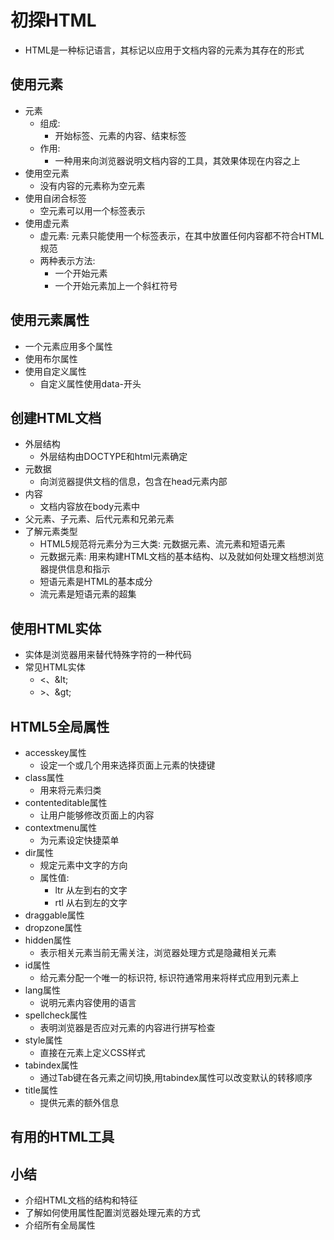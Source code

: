 # 初探HTML
- HTML是一种标记语言，其标记以应用于文档内容的元素为其存在的形式
## 使用元素
- 元素
    - 组成:
        - 开始标签、元素的内容、结束标签
    - 作用:
        - 一种用来向浏览器说明文档内容的工具，其效果体现在内容之上
- 使用空元素
    - 没有内容的元素称为空元素
- 使用自闭合标签
    - 空元素可以用一个标签表示
- 使用虚元素
    - 虚元素: 元素只能使用一个标签表示，在其中放置任何内容都不符合HTML规范
    - 两种表示方法: 
        - 一个开始元素
        - 一个开始元素加上一个斜杠符号
## 使用元素属性
- 一个元素应用多个属性
- 使用布尔属性
- 使用自定义属性
    - 自定义属性使用data-开头
## 创建HTML文档
- 外层结构
    - 外层结构由DOCTYPE和html元素确定
- 元数据
    - 向浏览器提供文档的信息，包含在head元素内部
- 内容
    - 文档内容放在body元素中
- 父元素、子元素、后代元素和兄弟元素
- 了解元素类型
    - HTML5规范将元素分为三大类: 元数据元素、流元素和短语元素
    - 元数据元素: 用来构建HTML文档的基本结构、以及就如何处理文档想浏览器提供信息和指示
    - 短语元素是HTML的基本成分
    - 流元素是短语元素的超集
## 使用HTML实体
- 实体是浏览器用来替代特殊字符的一种代码
- 常见HTML实体
    - <、\&lt;
    - \>、\&gt;
## HTML5全局属性
- accesskey属性
    - 设定一个或几个用来选择页面上元素的快捷键
- class属性
    - 用来将元素归类
- contenteditable属性
    - 让用户能够修改页面上的内容
- contextmenu属性
    - 为元素设定快捷菜单
- dir属性
    - 规定元素中文字的方向
    - 属性值: 
        - ltr 从左到右的文字
        - rtl 从右到左的文字
- draggable属性
- dropzone属性
- hidden属性
    - 表示相关元素当前无需关注，浏览器处理方式是隐藏相关元素
- id属性
    - 给元素分配一个唯一的标识符, 标识符通常用来将样式应用到元素上
- lang属性
    - 说明元素内容使用的语言
- spellcheck属性
    - 表明浏览器是否应对元素的内容进行拼写检查
- style属性
    - 直接在元素上定义CSS样式
- tabindex属性
    - 通过Tab键在各元素之间切换,用tabindex属性可以改变默认的转移顺序
- title属性
    - 提供元素的额外信息
## 有用的HTML工具
## 小结
- 介绍HTML文档的结构和特征
- 了解如何使用属性配置浏览器处理元素的方式
- 介绍所有全局属性